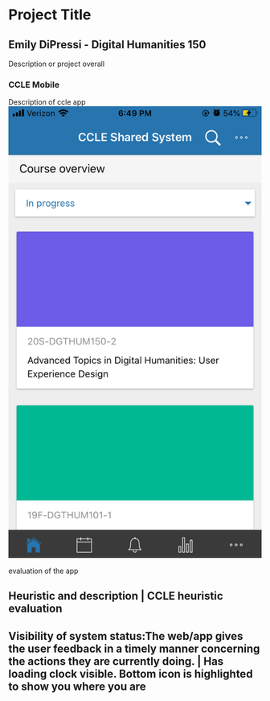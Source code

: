 # Project Title 
## Emily DiPressi - Digital Humanities 150

Description or project overall 

### CCLE Mobile 
Description of ccle app 
![CCLE Mobile Screenshot](CCLE-Mobile.png)

evaluation of the app

Heuristic and description | CCLE heuristic evaluation
-----------------------------------------------------
Visibility of system status:The web/app gives the user feedback in a timely manner concerning the actions they are currently doing. | Has loading clock visible. Bottom icon is highlighted to show you where you are
-----------------------------------------------------------------------------------------

